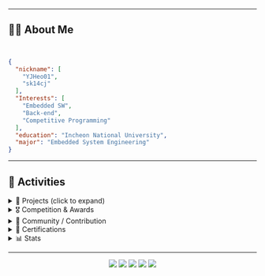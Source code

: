 

---

## 🧑‍💻 About Me
<img src="https://hits.seeyoufarm.com/api/count/incr/badge.svg?url=https%3A%2F%2Fgithub.com%2Fblurfx&count_bg=%2379C83D&title_bg=%23555555&icon=&icon_color=%23E7E7E7&title=hits&edge_flat=false" width="0" height="0" />

```json

{
  "nickname": [
    "YJHeo01",
    "sk14cj"
  ],
  "Interests": [
    "Embedded SW",
    "Back-end",
    "Competitive Programming"
  ],
  "education": "Incheon National University",
  "major": "Embedded System Engineering"
}
```

---

## 🏅 Activities
<details>
  <summary>📂 Projects (click to expand)</summary>

| 기간 | 프로젝트 | 설명 | 링크 |
| :--: | :------ | :-- | :-- |
| 2025- | **BOJ_STAT** | Baekjoon·Solved.ac 통계 SVG 뱃지 생성 API (Github 10+star) | [Repo](https://github.com/YJHeo01/BOJ_STAT) |
| 2024 | **INU 코드 페스티벌** | 인천대학교 교내 알고리즘 경진대회 운영 및 문제 출제 | [Repo](https://github.com/YJHeo01/INU_Code_Festival) |
| 2022 | **스마트 홈 서비스** | 라즈베리파이, 아두이노 등을 활용하여 만든 스마트 홈 서비스 미니 조별 프로젝트 | (준비) |
| 2022 | **신호등 시스템** | STM32 마이크로 컨트롤러를 사용하여 신호등 시스템을 구현한 미니 개인 프로젝트, (C, ST-LINK) | (준비) |
| 2021 | **슈팅 게임** | 수업에서 배운 객체지향 프로그래밍을 적용해본 게임 (C++, SFML) | (준비) |

</details>

<details>
  <summary>🎖️ Competition & Awards</summary>

| 연도 | 대회 · 주최 | 역할/성과 | 비고 |
| :--: | :--------- | :------- | :--- |
| 2025 | **2025 AWS X Codetree Programming Contest** | 본선 진출 | [링크](https://acpc2025.codetree.ai/) |
| 2025 | **2025 프로그래머스 코드챌린지** | 2차 예선 84등 | [링크](https://career.programmers.co.kr/competitions/4079) |
| 2024 | **백준 연간 랭킹** | 132등 | [링크](https://www.acmicpc.net/ranklist/year/2024/2) |
| 2024 | **인천대학교 정보기술대학** | **공로상 / 알고리즘 대회 운영** | [약 90명 참여](https://www.acmicpc.net/contest/view/1362)  |
| 2024- | **AtCoder Algorithm Contest** | 5 Kyu, Max Rating : 1032 | [링크](https://atcoder.jp/users/sk14cj) |
| 2024 | **Korea Univ. MatKor Cup 5th** | 특별상(32등) | [스코어보드](https://www.acmicpc.net/contest/board/1324) |

</details>

<details>
  <summary>🤝 Community / Contribution</summary>

| 연도 | 활동 | 설명 | 링크 |
| :--: | :--- | :-- | :-- |
| 2024~ | **BBConf** | 컨퍼런스 |[링크](https://github.com/bbconfhq)|
| 2024~ | **INU PS** | 백준 그룹 |[링크](https://www.acmicpc.net/group/3647)|

</details>

<details>
  <summary>📜 Certifications</summary>

| 발급일 | 자격증 | 발급 기관 | 비고 |
| :---: | :------- | :---------- | :-- |
| 2023-09 | **정보처리기사** | 한국산업인력공단 | 필기·실기 합격 |
| 2023-04 | **SQLD** | 한국데이터산업진흥원 | 86점 |

</details>

<details>
  <summary>📊 Stats</summary>

<div align="center">

[![BOJ](https://bojstat.vulcan.site/v2/ko/sk14cj)](https://github.com/YJHeo01/BOJ_STAT)

</div>

</details>

---
</p>
</div>
<p align="center">
  <!-- 소셜 배지 -->
<p align="center">
  <a href="https://github.com/YJHeo01"><img src="https://img.shields.io/github/followers/YJHeo01?label=Follow&style=social"></a>
  <a href="https://www.linkedin.com/in/yjheo01/"><img src="https://img.shields.io/badge/LinkedIn-0077B5?logo=linkedin&logoColor=white"></a>
  <a href="https://blog.naver.com/thinking_diary"><img src="https://img.shields.io/badge/Blog-20C997?logo=naver&logoColor=white"></a>
  <a href="mailto:sk14cj@inu.ac.kr"><img src="https://img.shields.io/badge/Email-D14836?logo=gmail&logoColor=white"></a>
  <a href="https://www.chess.com/member/sk14cj"><img src="https://img.shields.io/badge/Chess.com-Play-green?style=flat&logo=Chess.com&logoColor=white"></a>
</p>

